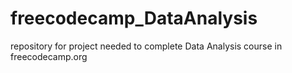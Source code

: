 # freecodecamp_DataAnalysis

repository for project needed to complete Data Analysis course in freecodecamp.org
